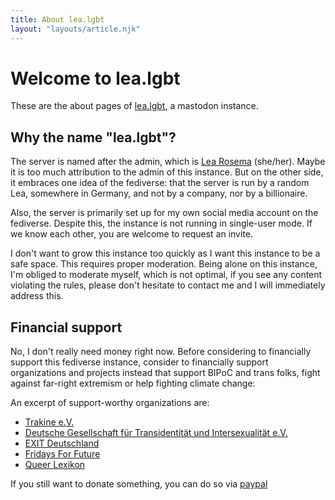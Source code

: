 ```yaml
---
title: About lea.lgbt
layout: "layouts/article.njk"
---
```


# Welcome to lea.lgbt

These are the about pages of [lea.lgbt](https://lea.lgbt), a mastodon instance.

## Why the name "lea.lgbt"?

The server is named after the admin, which is [Lea Rosema](https://lea.codes) (she/her). Maybe it is too much attribution to the admin of this instance. But on the other side, it embraces one idea of the fediverse: that the server is run by a random Lea, somewhere in Germany, and not by a company, nor by a billionaire.

Also, the server is primarily set up for my own social media account on the fediverse. Despite this, the instance is not running in single-user mode. If we know each other, you are welcome to request an invite.

I don't want to grow this instance too quickly as I want this instance to be a safe space. This requires proper moderation.
Being alone on this instance, I'm obliged to moderate myself, which is not optimal, if you see any content violating the rules, please don't hesitate to contact me and I will immediately address this.

## Financial support

No, I don't really need money right now. Before considering to financially support this fediverse instance, consider to financially support organizations and projects instead that support BIPoC and trans folks, fight against far-right extremism or help fighting climate change:

An excerpt of support-worthy organizations are:

- [Trakine e.V.](https://www.trans-kinder-netz.de/wer-sind-wir.html)
- [Deutsche Gesellschaft für Transidentität und Intersexualität e.V.](https://dgti.org/)
- [EXIT Deutschland](https://www.exit-deutschland.de/spenden/)
- [Fridays For Future](https://fridaysforfuture.de/spenden/)
- [Queer Lexikon](https://queer-lexikon.net/)

If you still want to donate something, you can do so via [paypal](https://paypal.me/learosema)
